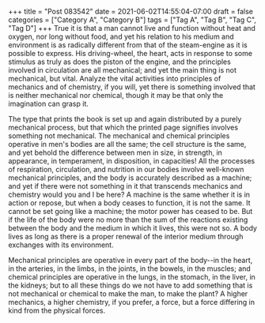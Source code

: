 +++
title = "Post 083542"
date = 2021-06-02T14:55:04-07:00
draft = false
categories = ["Category A", "Category B"]
tags = ["Tag A", "Tag B", "Tag C", "Tag D"]
+++
True it is that a man cannot live and function without heat and oxygen, nor long without food, and yet his relation to his medium and environment is as radically different from that of the steam-engine as it is possible to express. His driving-wheel, the heart, acts in response to some stimulus as truly as does the piston of the engine, and the principles involved in circulation are all mechanical; and yet the main thing is not mechanical, but vital. Analyze the vital activities into principles of mechanics and of chemistry, if you will, yet there is something involved that is neither mechanical nor chemical, though it may be that only the imagination can grasp it.

The type that prints the book is set up and again distributed by a purely mechanical process, but that which the printed page signifies involves something not mechanical. The mechanical and chemical principles operative in men's bodies are all the same; the cell structure is the same, and yet behold the difference between men in size, in strength, in appearance, in temperament, in disposition, in capacities! All the processes of respiration, circulation, and nutrition in our bodies involve well-known mechanical principles, and the body is accurately described as a machine; and yet if there were not something in it that transcends mechanics and chemistry would you and I be here? A machine is the same whether it is in action or repose, but when a body ceases to function, it is not the same. It cannot be set going like a machine; the motor power has ceased to be. But if the life of the body were no more than the sum of the reactions existing between the body and the medium in which it lives, this were not so. A body lives as long as there is a proper renewal of the interior medium through exchanges with its environment.

Mechanical principles are operative in every part of the body--in the heart, in the arteries, in the limbs, in the joints, in the bowels, in the muscles; and chemical principles are operative in the lungs, in the stomach, in the liver, in the kidneys; but to all these things do we not have to add something that is not mechanical or chemical to make the man, to make the plant? A higher mechanics, a higher chemistry, if you prefer, a force, but a force differing in kind from the physical forces.
